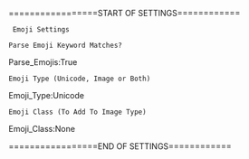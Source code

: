 =================START OF SETTINGS============



<code> Emoji Settings</code>

<code>Parse Emoji Keyword Matches?</code>

Parse_Emojis:True

<code>Emoji Type (Unicode, Image or Both)</code>
  
Emoji_Type:Unicode

<code>Emoji Class (To Add To Image Type)</code>

Emoji_Class:None



=================END OF SETTINGS============
